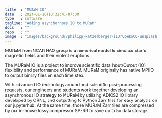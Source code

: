 ```yaml
---
title  : "MURaM IO"
date   : 2023-01-10T10:32:41-07:00
type   : software
tagline: "Adding asynchornous IO to MURaM"
docs   : ""
repo   : ""
image  : "images/backgrounds/philipp-katzenberger-iIJrUoeRoCQ-unsplash.jpg"
---
```

MURaM from NCAR HAO group is a numerical model to simulate star's magnetic fields and their violent eruptions. 

The MURaM IO is a project to improve scientific data Input/Output (IO) flexibility and performance of MURaM. MURaM originally has native MPIIO to output binary files on each time step.

With advanced IO technology around and scientific post-processing requests, our engineers and students work together developing an asynchronous IO strategy to MURaM by utilizing ADIOS2 IO library developed by ORNL, and outputting to Python Zarr files for easy  analysis on our jupyterhub. At the same time, those MURaM Zarr files are compressed by our in-house lossy compressor SPERR to save up to 5x data storage.  
